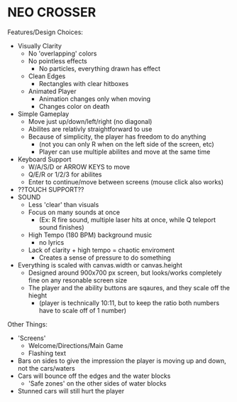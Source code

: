 # NEO CROSSER

Features/Design Choices:
- Visually Clarity
    - No 'overlapping' colors
    - No pointless effects
        - No particles, everything drawn has effect
    - Clean Edges
        - Rectangles with clear hitboxes
    - Animated Player
        - Animation changes only when moving
        - Changes color on death
- Simple Gameplay
    - Move just up/down/left/right (no diagonal)
    - Abilites are relativly straightforward to use
    - Because of simplicity, the player has freedom to do anything
        - (not you can only R when on the left side of the screen, etc)
        - Player can use multiple abilites and move at the same time
- Keyboard Support
    - W/A/S/D or ARROW KEYS to move
    - Q/E/R or 1/2/3 for abilites
    - Enter to continue/move between screens (mouse click also works)
- ??TOUCH SUPPORT??
- SOUND
    - Less 'clear' than visuals
    - Focus on many sounds at once
        - (Ex: R fire sound, multiple laser hits at once, while Q teleport sound finishes)
    - High Tempo (180 BPM) background music
        - no lyrics
    - Lack of clarity + high tempo = chaotic enviroment
        - Creates a sense of pressure to do something
- Everything is scaled with canvas.width or canvas.height
    - Designed around 900x700 px screen, but looks/works completely fine on any resonable screen size
    - The player and the ability buttons are sqaures, and they scale off the hieght
        - (player is technically 10:11, but to keep the ratio both numbers have to scale off of 1 number) 

Other Things:
- 'Screens'
    - Welcome/Directions/Main Game
    - Flashing text
- Bars on sides to give the impression the player is moving up and down, not the cars/waters
- Cars will bounce off the edges and the water blocks
    - 'Safe zones' on the other sides of water blocks
- Stunned cars will still hurt the player